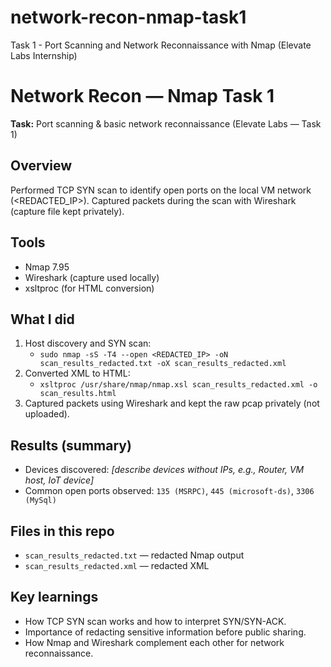 # network-recon-nmap-task1
Task 1 - Port Scanning and Network Reconnaissance with Nmap (Elevate Labs Internship)

# Network Recon — Nmap Task 1

**Task:** Port scanning & basic network reconnaissance (Elevate Labs — Task 1)

## Overview
Performed TCP SYN scan to identify open ports on the local VM network (<REDACTED_IP>). Captured packets during the scan with Wireshark (capture file kept privately).

## Tools
- Nmap 7.95
- Wireshark (capture used locally)
- xsltproc (for HTML conversion)

## What I did
1. Host discovery and SYN scan:
   - `sudo nmap -sS -T4 --open <REDACTED_IP> -oN scan_results_redacted.txt -oX scan_results_redacted.xml`
2. Converted XML to HTML:
   - `xsltproc /usr/share/nmap/nmap.xsl scan_results_redacted.xml -o scan_results.html`
3. Captured packets using Wireshark and kept the raw pcap privately (not uploaded).

## Results (summary)
- Devices discovered: *[describe devices without IPs, e.g., Router, VM host, IoT device]*  
- Common open ports observed: `135 (MSRPC)`, `445 (microsoft-ds)`, `3306 (MySql)`  

## Files in this repo
- `scan_results_redacted.txt` — redacted Nmap output
- `scan_results_redacted.xml` — redacted XML

## Key learnings
- How TCP SYN scan works and how to interpret SYN/SYN-ACK.
- Importance of redacting sensitive information before public sharing.
- How Nmap and Wireshark complement each other for network reconnaissance.
